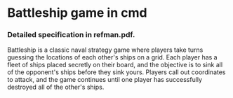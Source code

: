 # Battleship game in cmd
### Detailed specification in refman.pdf. 
Battleship is a classic naval strategy game where players take turns guessing the locations of each other's ships on a grid. Each player has a fleet of ships placed secretly on their board, and the objective is to sink all of the opponent's ships before they sink yours. Players call out coordinates to attack, and the game continues until one player has successfully destroyed all of the other's ships.
